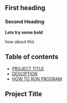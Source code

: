 ## First heading
### Second Heading 
**Lets try some bold**

*how about this*


## Table of contents
- [ PROJECT TITLE ](#PROJECT-TITLE)
- [DESCIPTION](#DISCIPTION)
- [HOW TO RUN PROGRAM](#HOW-TO-RUN-PROJECT)

## Project Title 
